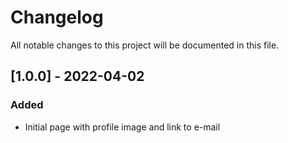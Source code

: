 # Changelog
All notable changes to this project will be documented in this file.

## [1.0.0] - 2022-04-02
### Added
- Initial page with profile image and link to e-mail